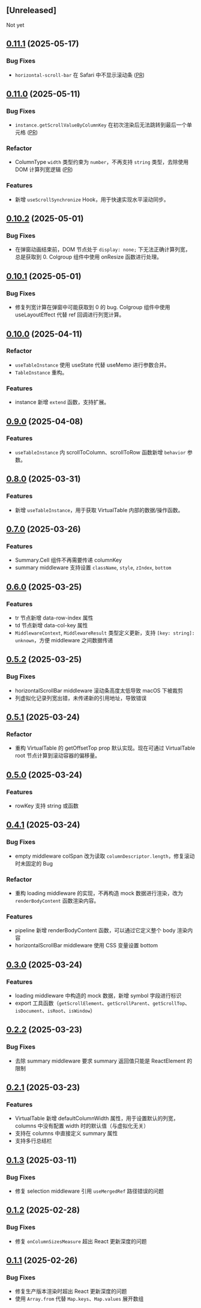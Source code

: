 ## [Unreleased]

Not yet

## [0.11.1](https://github.com/Y-Hui/virtualize/compare/v0.11.0...v0.11.1) (2025-05-17)
### Bug Fixes
- `horizontal-scroll-bar` 在 Safari 中不显示滚动条 ([PR](https://github.com/Y-Hui/virtualize/pull/2))

## [0.11.0](https://github.com/Y-Hui/virtualize/compare/v0.10.2...v0.11.0) (2025-05-11)
### Bug Fixes
- `instance.getScrollValueByColumnKey` 在初次渲染后无法跳转到最后一个单元格 ([PR](https://github.com/Y-Hui/virtualize/pull/1))

### Refactor
- ColumnType `width` 类型约束为 `number`，不再支持 `string` 类型，去除使用 DOM 计算列宽逻辑 ([PR](https://github.com/Y-Hui/virtualize/pull/1))

### Features
- 新增 `useScrollSynchronize` Hook，用于快速实现水平滚动同步。

## [0.10.2](https://github.com/Y-Hui/virtualize/compare/v0.10.1...v0.10.2) (2025-05-01)
### Bug Fixes
- 在弹窗动画结束前，DOM 节点处于 `display: none;` 下无法正确计算列宽，总是获取到 0. Colgroup 组件中使用 onResize 函数进行处理。

## [0.10.1](https://github.com/Y-Hui/virtualize/compare/v0.10.0...v0.10.1) (2025-05-01)
### Bug Fixes
- 修复列宽计算在弹窗中可能获取到 0 的 bug. Colgroup 组件中使用 useLayoutEffect 代替 ref 回调进行列宽计算。

## [0.10.0](https://github.com/Y-Hui/virtualize/compare/v0.9.0...v0.10.0) (2025-04-11)
### Refactor
- `useTableInstance` 使用 useState 代替 useMemo 进行参数合并。
- `TableInstance` 重构。

### Features
- instance 新增 `extend` 函数，支持扩展。

## [0.9.0](https://github.com/Y-Hui/virtualize/compare/v0.8.0...v0.9.0) (2025-04-08)
### Features
- `useTableInstance` 内 scrollToColumn、scrollToRow 函数新增 `behavior` 参数。

## [0.8.0](https://github.com/Y-Hui/virtualize/compare/v0.7.0...v0.8.0) (2025-03-31)
### Features
- 新增 `useTableInstance`，用于获取 VirtualTable 内部的数据/操作函数。

## [0.7.0](https://github.com/Y-Hui/virtualize/compare/v0.6.0...v0.7.0) (2025-03-26)
### Features
- Summary.Cell 组件不再需要传递 columnKey
- summary middleware 支持设置 `className`, `style`, `zIndex`, `bottom`

## [0.6.0](https://github.com/Y-Hui/virtualize/compare/v0.5.2...v0.6.0) (2025-03-25)
### Features
- tr 节点新增 data-row-index 属性
- td 节点新增 data-col-key 属性
- `MiddlewareContext`, `MiddlewareResult` 类型定义更新，支持 `[key: string]: unknown`，方便 middleware 之间数据传递

## [0.5.2](https://github.com/Y-Hui/virtualize/compare/v0.5.1...v0.5.2) (2025-03-25)
### Bug Fixes
- horizontalScrollBar middleware 滚动条高度太低导致 macOS 下被裁剪
- 列虚拟化记录列宽出错，未传递新的引用地址，导致错误

## [0.5.1](https://github.com/Y-Hui/virtualize/compare/v0.5.0...v0.5.1) (2025-03-24)
### Refactor
- 重构 VirtualTable 的 getOffsetTop prop 默认实现。现在可通过 VirtualTable root 节点计算到滚动容器的偏移量。

## [0.5.0](https://github.com/Y-Hui/virtualize/compare/v0.4.1...v0.5.0) (2025-03-24)
### Features
- rowKey 支持 string 或函数

## [0.4.1](https://github.com/Y-Hui/virtualize/compare/v0.3.0...v0.4.1) (2025-03-24)
### Bug Fixes
- empty middleware colSpan 改为读取 `columnDescriptor.length`，修复滚动时未固定的 Bug

### Refactor
- 重构 loading middleware 的实现，不再构造 mock 数据进行渲染，改为 `renderBodyContent` 函数渲染内容。

### Features
- pipeline 新增 renderBodyContent 函数，可以通过它定义整个 body 渲染内容
- horizontalScrollBar middleware 使用 CSS 变量设置 bottom

## [0.3.0](https://github.com/Y-Hui/virtualize/compare/v0.2.2...v0.3.0) (2025-03-24)
### Features
- loading middleware 中构造的 mock 数据，新增 symbol 字段进行标识
- export 工具函数（`getScrollElement`、`getScrollParent`、`getScrollTop`、`isDocument`、`isRoot`、`isWindow`）

## [0.2.2](https://github.com/Y-Hui/virtualize/compare/v0.2.1...v0.2.2) (2025-03-23)
### Bug Fixes
- 去除 summary middleware 要求 summary 返回值只能是 ReactElement 的限制

## [0.2.1](https://github.com/Y-Hui/virtualize/compare/v0.1.3...v0.2.1) (2025-03-23)
### Features
- VirtualTable 新增 defaultColumnWidth 属性，用于设置默认的列宽，columns 中没有配置 width 时的默认值（与虚拟化无关）
- 支持在 columns 中直接定义 summary 属性
- 支持多行总结栏

## [0.1.3](https://github.com/Y-Hui/virtualize/compare/v0.1.2...v0.1.3) (2025-03-11)
### Bug Fixes
- 修复 selection middleware 引用 `useMergedRef` 路径错误的问题

## [0.1.2](https://github.com/Y-Hui/virtualize/compare/v0.1.1...v0.1.2) (2025-02-28)
### Bug Fixes
- 修复 `onColumnSizesMeasure` 超出 React 更新深度的问题

## [0.1.1](https://github.com/Y-Hui/virtualize/compare/v0.1.0...v0.1.1) (2025-02-26)
### Bug Fixes
- 修复生产版本渲染时超出 React 更新深度的问题
- 使用 `Array.from` 代替 `Map.keys`、`Map.values` 展开数组
